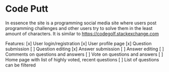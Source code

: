 # Code Putt

In essence the site is a programming social media site where users post programming challenges and other users try to solve them in the least amount of characters. It is similar to https://codegolf.stackexchange.com

Features:
[x] User login/registration
[x] User profile page
[x] Question submission
    [ ] Question editing
[x] Answer submission
    [ ] Answer editing
[ ] Comments on questions and answers
[ ] Vote on questions and answers
[ ] Home page with list of highly voted, recent questions
[ ] List of questions can be filtered

